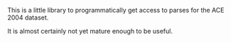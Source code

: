 This is a little library to programmatically get access to parses for the ACE 2004
dataset.

It is almost certainly not yet mature enough to be useful.
